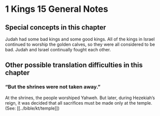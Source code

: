 # 1 Kings 15 General Notes
## Special concepts in this chapter

Judah had some bad kings and some good kings. All of the kings in Israel continued to worship the golden calves, so they were all considered to be bad. Judah and Israel continually fought each other.

## Other possible translation difficulties in this chapter

### “But the shrines were not taken away.”
At the shrines, the people worshiped Yahweh. But later, during Hezekiah’s reign, it was decided that all sacrifices must be made only at the temple. (See: [[../bible/kt/temple]])